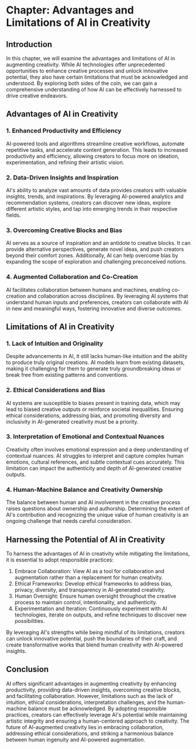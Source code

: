 Chapter: Advantages and Limitations of AI in Creativity
=======================================================

Introduction
------------

In this chapter, we will examine the advantages and limitations of AI in augmenting creativity. While AI technologies offer unprecedented opportunities to enhance creative processes and unlock innovative potential, they also have certain limitations that must be acknowledged and understood. By exploring both sides of the coin, we can gain a comprehensive understanding of how AI can be effectively harnessed to drive creative endeavors.

Advantages of AI in Creativity
------------------------------

### 1. Enhanced Productivity and Efficiency

AI-powered tools and algorithms streamline creative workflows, automate repetitive tasks, and accelerate content generation. This leads to increased productivity and efficiency, allowing creators to focus more on ideation, experimentation, and refining their artistic vision.

### 2. Data-Driven Insights and Inspiration

AI's ability to analyze vast amounts of data provides creators with valuable insights, trends, and inspirations. By leveraging AI-powered analytics and recommendation systems, creators can discover new ideas, explore different artistic styles, and tap into emerging trends in their respective fields.

### 3. Overcoming Creative Blocks and Bias

AI serves as a source of inspiration and an antidote to creative blocks. It can provide alternative perspectives, generate novel ideas, and push creators beyond their comfort zones. Additionally, AI can help overcome bias by expanding the scope of exploration and challenging preconceived notions.

### 4. Augmented Collaboration and Co-Creation

AI facilitates collaboration between humans and machines, enabling co-creation and collaboration across disciplines. By leveraging AI systems that understand human inputs and preferences, creators can collaborate with AI in new and meaningful ways, fostering innovative and diverse outcomes.

Limitations of AI in Creativity
-------------------------------

### 1. Lack of Intuition and Originality

Despite advancements in AI, it still lacks human-like intuition and the ability to produce truly original creations. AI models learn from existing datasets, making it challenging for them to generate truly groundbreaking ideas or break free from existing patterns and conventions.

### 2. Ethical Considerations and Bias

AI systems are susceptible to biases present in training data, which may lead to biased creative outputs or reinforce societal inequalities. Ensuring ethical considerations, addressing bias, and promoting diversity and inclusivity in AI-generated creativity must be a priority.

### 3. Interpretation of Emotional and Contextual Nuances

Creativity often involves emotional expression and a deep understanding of contextual nuances. AI struggles to interpret and capture complex human emotions, cultural references, and subtle contextual cues accurately. This limitation can impact the authenticity and depth of AI-generated creative outputs.

### 4. Human-Machine Balance and Creativity Ownership

The balance between human and AI involvement in the creative process raises questions about ownership and authorship. Determining the extent of AI's contribution and recognizing the unique value of human creativity is an ongoing challenge that needs careful consideration.

Harnessing the Potential of AI in Creativity
--------------------------------------------

To harness the advantages of AI in creativity while mitigating the limitations, it is essential to adopt responsible practices:

1. Embrace Collaboration: View AI as a tool for collaboration and augmentation rather than a replacement for human creativity.
2. Ethical Frameworks: Develop ethical frameworks to address bias, privacy, diversity, and transparency in AI-generated creativity.
3. Human Oversight: Ensure human oversight throughout the creative process to maintain control, intentionality, and authenticity.
4. Experimentation and Iteration: Continuously experiment with AI technologies, iterate on outputs, and refine techniques to discover new possibilities.

By leveraging AI's strengths while being mindful of its limitations, creators can unlock innovative potential, push the boundaries of their craft, and create transformative works that blend human creativity with AI-powered insights.

Conclusion
----------

AI offers significant advantages in augmenting creativity by enhancing productivity, providing data-driven insights, overcoming creative blocks, and facilitating collaboration. However, limitations such as the lack of intuition, ethical considerations, interpretation challenges, and the human-machine balance must be acknowledged. By adopting responsible practices, creators can effectively leverage AI's potential while maintaining artistic integrity and ensuring a human-centered approach to creativity. The future of AI-augmented creativity lies in embracing collaboration, addressing ethical considerations, and striking a harmonious balance between human ingenuity and AI-powered augmentation.
